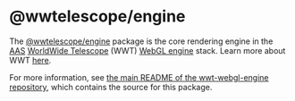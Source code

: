 # @wwtelescope/engine

The [@wwtelescope/engine] package is the core rendering engine in the [AAS]
[WorldWide Telescope][wwt-home] (WWT) [WebGL engine] stack. Learn more about WWT
[here][wwt-home].

[@wwtelescope/engine]: https://www.npmjs.com/package/@wwtelescope/engine
[AAS]: https://aas.org/
[wwt-home]: https://worldwidetelescope.org/home/
[WebGL engine]: https://github.com/WorldWideTelescope/wwt-webgl-engine/

For more information, see [the main README of the wwt-webgl-engine
repository][main-readme], which contains the source for this package.

[main-readme]: https://github.com/WorldWideTelescope/wwt-webgl-engine/#readme
